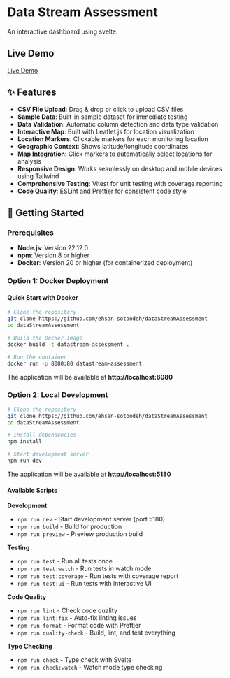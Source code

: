 # Data Stream Assessment

An interactive dashboard using svelte.

## Live Demo

[Live Demo](https://ehsan-sotoodeh.github.io/dataStreamAssessment/)

## ✨ Features

- **CSV File Upload**: Drag & drop or click to upload CSV files
- **Sample Data**: Built-in sample dataset for immediate testing
- **Data Validation**: Automatic column detection and data type validation
- **Interactive Map**: Built with Leaflet.js for location visualization
- **Location Markers**: Clickable markers for each monitoring location
- **Geographic Context**: Shows latitude/longitude coordinates
- **Map Integration**: Click markers to automatically select locations for analysis
- **Responsive Design**: Works seamlessly on desktop and mobile devices using Tailwind
- **Comprehensive Testing**: Vitest for unit testing with coverage reporting
- **Code Quality**: ESLint and Prettier for consistent code style

## 🚀 Getting Started

### Prerequisites

- **Node.js**: Version 22.12.0
- **npm**: Version 8 or higher
- **Docker**: Version 20 or higher (for containerized deployment)

### Option 1: Docker Deployment

#### Quick Start with Docker

```bash
# Clone the repository
git clone https://github.com/ehsan-sotoodeh/dataStreamAssessment
cd dataStreamAssessment

# Build the Docker image
docker build -t datastream-assessment .

# Run the container
docker run -p 8080:80 datastream-assessment
```

The application will be available at **http://localhost:8080**

### Option 2: Local Development

```bash
# Clone the repository
git clone https://github.com/ehsan-sotoodeh/dataStreamAssessment
cd dataStreamAssessment

# Install dependencies
npm install

# Start development server
npm run dev
```

The application will be available at **http://localhost:5180**

#### Available Scripts

**Development**

- `npm run dev` - Start development server (port 5180)
- `npm run build` - Build for production
- `npm run preview` - Preview production build

**Testing**

- `npm run test` - Run all tests once
- `npm run test:watch` - Run tests in watch mode
- `npm run test:coverage` - Run tests with coverage report
- `npm run test:ui` - Run tests with interactive UI

**Code Quality**

- `npm run lint` - Check code quality
- `npm run lint:fix` - Auto-fix linting issues
- `npm run format` - Format code with Prettier
- `npm run quality-check` - Build, lint, and test everything

**Type Checking**

- `npm run check` - Type check with Svelte
- `npm run check:watch` - Watch mode type checking
